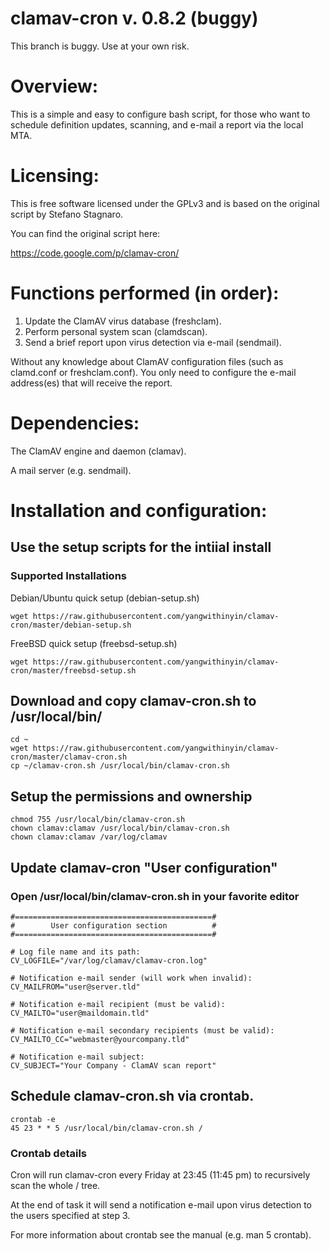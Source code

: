 clamav-cron v. 0.8.2 (buggy)
=========

This branch is buggy. Use at your own risk.

# Overview:

This is a simple and easy to configure bash script, for those who want to schedule definition updates, scanning, and e-mail a report via the local MTA.

# Licensing:

This is free software licensed under the GPLv3 and is based on the original script by Stefano Stagnaro.

You can find the original script here:

https://code.google.com/p/clamav-cron/

# Functions performed (in order):

1. Update the ClamAV virus database (freshclam).
2. Perform personal system scan (clamdscan).
3. Send a brief report upon virus detection via e-mail (sendmail).

Without any knowledge about ClamAV configuration files (such as clamd.conf or freshclam.conf). You only need to configure the e-mail address(es) that will receive the report.

# Dependencies:

The ClamAV engine and daemon (clamav).

A mail server (e.g. sendmail).

# Installation and configuration:

## Use the setup scripts for the intiial install

### Supported Installations

Debian/Ubuntu quick setup (debian-setup.sh)
```
wget https://raw.githubusercontent.com/yangwithinyin/clamav-cron/master/debian-setup.sh
```

FreeBSD  quick setup (freebsd-setup.sh)
```
wget https://raw.githubusercontent.com/yangwithinyin/clamav-cron/master/freebsd-setup.sh
```


## Download and copy clamav-cron.sh to /usr/local/bin/

```
cd ~
wget https://raw.githubusercontent.com/yangwithinyin/clamav-cron/master/clamav-cron.sh
cp ~/clamav-cron.sh /usr/local/bin/clamav-cron.sh
```

## Setup the permissions and ownership

```
chmod 755 /usr/local/bin/clamav-cron.sh
chown clamav:clamav /usr/local/bin/clamav-cron.sh
chown clamav:clamav /var/log/clamav
```
## Update clamav-cron "User configuration"
### Open /usr/local/bin/clamav-cron.sh in your favorite editor

```
#============================================#
#        User configuration section          #
#============================================#

# Log file name and its path:
CV_LOGFILE="/var/log/clamav/clamav-cron.log" 

# Notification e-mail sender (will work when invalid):
CV_MAILFROM="user@server.tld" 

# Notification e-mail recipient (must be valid):
CV_MAILTO="user@maildomain.tld" 

# Notification e-mail secondary recipients (must be valid):
CV_MAILTO_CC="webmaster@yourcompany.tld" 

# Notification e-mail subject:
CV_SUBJECT="Your Company - ClamAV scan report" 
```

## Schedule clamav-cron.sh via crontab.

```
crontab -e 
45 23 * * 5 /usr/local/bin/clamav-cron.sh /
```

### Crontab details

Cron will run clamav-cron every Friday at 23:45 (11:45 pm) to recursively scan the whole / tree. 

At the end of task it will send a notification e-mail upon virus detection to the users specified at step 3. 

For more information about crontab see the manual (e.g. man 5 crontab).
